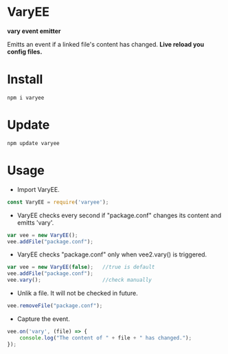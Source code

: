 
VaryEE
===========
**vary event emitter**

Emitts an event if a linked file's content has changed.
**Live reload you config files.**

Install
============

    npm i varyee
    
Update
============

    npm update varyee
    
Usage
========
* Import VaryEE.
```javascript
const VaryEE = require('varyee');
```
* VaryEE checks every second if "package.conf" changes its content and emitts 'vary'.
```javascript
var vee = new VaryEE();
vee.addFile("package.conf");
```
* VaryEE checks "package.conf" only when vee2.vary() is triggered.
```javascript
var vee = new VaryEE(false);   //true is default
vee.addFile("package.conf");
vee.vary();                    //check manually
```
* Unlik a file. It will not be checked in future.
```javascript
vee.removeFile("package.conf");
```
* Capture the event.
```javascript
vee.on('vary', (file) => {
    console.log("The content of " + file + " has changed.");
});
```
